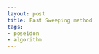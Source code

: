 ```yaml
---
layout: post
title: Fast Sweeping method
tags:
- poseidon
- algorithm
---
```

<div id="myCanvas"></div>
<script src="../../../static/js/distfields.js" type="text/javascript"></script>
